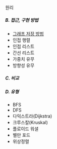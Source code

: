 원리
##### B. 접근, 구현 방법
* [그래프 저장 방법](https://velog.io/@eunchae2000/%EC%9E%90%EB%A3%8C%EA%B5%AC%EC%A1%B0-%EA%B7%B8%EB%9E%98%ED%94%84%EB%A5%BC-%EC%A0%80%EC%9E%A5%ED%95%98%EB%8A%94-%EB%B0%A9%EB%B2%95-3%EA%B0%80%EC%A7%80-%EC%9D%B8%EC%A0%91-%ED%96%89%EB%A0%AC-%EC%9D%B8%EC%A0%91-%EB%A6%AC%EC%8A%A4%ED%8A%B8-%EA%B0%84%EC%84%A0-%EB%A6%AC%EC%8A%A4%ED%8A%B8-with-Python)
* 인접 행렬
* 인접 리스트
* 간선 리스트
* 가중치 유무
* 방향성 유무
##### C. 비교
##### D. 유형
- BFS
- DFS
- 다익스트라(Dijkstra)
- 크루스칼(Kruskal)
- 플로이드 워셜
- 벨만 포드
- 위상정렬